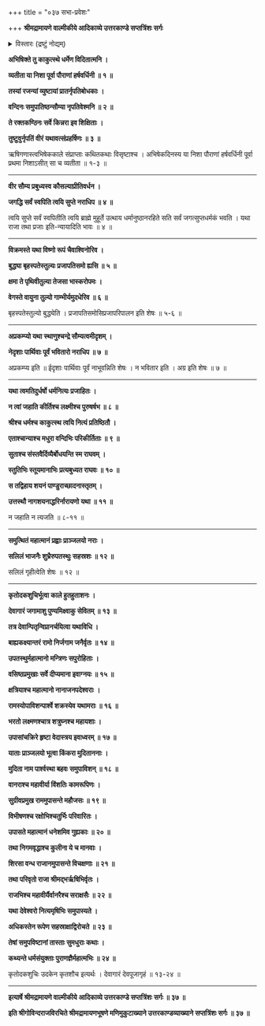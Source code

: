 +++
title = "०३७ सभा-प्रवेशः"

+++
**श्रीमद्रामायणे वाल्मीकीये आदिकाव्ये उत्तरकाण्डे सप्तत्रिंशः सर्गः**

<details><summary>विस्तारः (द्रष्टुं नोद्यम्)</summary>

श्रीरामेणागस्त्यादि-निर्गमानन्तरं  
सुखेन तद्-रात्रि-यापन-पूर्वकं  
प्रभाते भरतादिभिः सह-पौर-प्रधानाधिष्ठित-सभा-प्रवेशः ॥ १ ॥

</details>

**अभिषिक्ते तु काकुत्स्थे धर्मेण विदितात्मनि ।**

**व्यतीता या निशा पूर्वा पौराणां हर्षवर्धिनी ॥ १ ॥**

**तस्यां रजन्यां व्युष्टायां प्रातर्नृपतिबोधकाः ।**

**वन्दिनः समुपातिष्ठन्सौम्या नृपतिवेश्मनि ॥ २ ॥**

**ते रक्तकण्ठिनः सर्वे किन्नरा इव शिक्षिताः ।**

**तुष्टुवुर्नृपतिं वीरं यथावत्संप्रहर्षिणः ॥ ३ ॥**

ऋषिगणास्त्वभिषेककाले संप्राप्ताः कथितकथाः विसृष्टाश्च । अभिषेकदिनस्य या निशा पौराणां हर्षवर्धिनी पूर्वा प्रथमा निशाऽसीत् सा च व्यतीता ॥ १-३ ॥

****

**वीर सौम्य प्रबुध्यस्व कौसल्याप्रीतिवर्धन ।**

**जगद्धि सर्वं स्वपिति त्वयि सुप्ते नराधिप ॥ ४ ॥**

त्वयि सुप्ते सर्वं स्वपितीति त्वयि ब्राह्मे मुहूर्ते उत्थाय धर्मानुष्ठानरहिते सति सर्वं जगत्सुप्तधर्मकं भवति । यथा राजा तथा प्रजाः इति-न्यायादिति भावः ॥ ४ ॥

****

**विक्रमस्ते यथा विष्णो रूपं चैवाश्विनोरिव ।**

**बुद्ध्या बृहस्पतेस्तुल्यः प्रजापतिसमो ह्यसि ॥ ५ ॥**

**क्षमा ते पृथिवीतुल्या तेजसा भास्करोपमः ।**

**वेगस्ते वायुना तुल्यो गाम्भीर्यमुदधेरिव ॥ ६ ॥**

बृहस्पतेस्तुल्यो बुद्ध्येति । प्रजापतिसमोसिप्रजापरिपालन इति शेषः ॥ ५-६ ॥

****

**अप्रकम्प्यो यथा स्थाणुश्चन्द्रे सौम्यत्वमीदृशम् ।**

**नेदृशाः पार्थिवाः पूर्वं भवितारो नराधिप ॥ ७ ॥**

अप्रकम्प्य इति ॥ ईदृशाः पार्थिवाः पूर्वं नाभूवन्निति शेषः । न भवितार इति । अग्र इति शेषः ॥ ७ ॥

****

**यथा त्वमतिदुर्धर्षो धर्मनित्यः प्रजाहितः ।**

**न त्वां जहाति कीर्तिश्च लक्ष्मीश्च पुरुषर्षभ ॥ ८ ॥**

**श्रीश्च धर्मश्च काकुत्स्थ त्वयि नित्यं प्रतिष्ठितौ ।**

**एताश्चान्याश्च मधुरा वन्दिभिः परिकीर्तिताः ॥ ९ ॥**

**सुताश्च संस्तवैर्दिव्यैर्बोधयन्ति स्म राघवम् ।**

**स्तुतिभिः स्तूयमानाभिः प्रत्यबुध्यत राघवः ॥ १० ॥**

**स तद्विहाय शयनं पाण्डुराच्छादनास्तृतम् ।**

**उत्तस्थौ नागशयनाद्धरिर्नारायणो यथा ॥ ११ ॥**

न जहाति न त्यजति ॥ ८-११ ॥

****

**समुत्थितं महात्मानं प्रह्वाः प्राञ्जलयो नराः ।**

**सलिलं भाजनैः शुभ्रैरुपतस्थुः सहस्रशः ॥ १२ ॥**

सलिलं गृहीत्वेति शेषः ॥ १२ ॥

****

**कृतोदकशुचिर्भूत्वा काले हुतहुताशनः ।**

**देवागारं जगामाशु पुण्यमिक्ष्वाकु सेवितम् ॥ १३ ॥**

**तत्र देवान्पितृन्विप्रानर्चयित्वा यथाविधि ।**

**बाह्यकक्ष्यान्तरं रामो निर्जगाम जनैर्वृतः ॥ १४ ॥**

**उपतस्थुर्महात्मानो मन्त्रिणः सपुरोहिताः ।**

**वसिष्ठप्रमुखाः सर्वे दीप्यमाना इवाग्नयः ॥ १५ ॥**

**क्षत्रियाश्च महात्मानो नानाजनपदेश्वराः ।**

**रामस्योपाविशन्पार्श्वे शक्रस्येव यथामराः ॥ १६ ॥**

**भरतो लक्ष्मणश्चात्र शत्रुघ्नश्च महायशाः ।**

**उपासांचक्रिरे हृष्टा वेदास्त्रय इवाध्वरम् ॥ १७ ॥**

**याताः प्राञ्जलयो भूत्वा किंकरा मुदिताननाः ।**

**मुदिता नाम पार्श्वस्था बहवः समुपाविशन् ॥ १८ ॥**

**वानराश्च महावीर्या विंशतिः कामरूपिणः ।**

**सुग्रीवप्रमुख राममुपासन्ते महौजसः ॥ १९ ॥**

**विभीषणश्च रक्षोभिश्चतुर्भिः परिवारितः ।**

**उपासते महात्मानं धनेशमिव गुह्यकाः ॥ २० ॥**

**तथा निगमवृद्धाश्च कुलीना ये च मानवाः ।**

**शिरसा वन्ध राजानमुपासन्ते विचक्षणाः ॥ २१ ॥**

**तथा परिवृतो राजा श्रीमद्भर्ऋषिभिर्वृतः ।**

**राजभिश्च महावीर्यैर्वानरैश्च सराक्षसैः ॥ २२ ॥**

**यथा देवेश्वरो नित्यमृषिभिः समुपास्यते ।**

**अधिकस्तेन रूपेण सहस्राक्षाद्विरोचते ॥ २३ ॥**

**तेषां समुपविष्टानां तास्ताः सुमधुराः कथाः ।**

**कथ्यन्ते धर्मसंयुक्ताः पुराणज्ञैर्महात्मभिः ॥ २४ ॥**

कृतोदकशुचिः उदकेन कृतशौच इत्यर्थः । देवागारं देवपूजागृहं ॥ १३-२४ ॥

****

**इत्यार्षे श्रीमद्रामायणे वाल्मीकीये आदिकाव्ये उत्तरकाण्डे सप्तत्रिंशः सर्गः ॥ ३७ ॥**

**इति श्रीगोविन्दराजविरचिते श्रीमद्रामायणभूषणे मणिमुकुटाख्याने उत्तरकाण्डव्याख्याने सप्तत्रिंशः सर्गः ॥ ३७ ॥**
